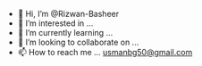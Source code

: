 - 👋 Hi, I’m @Rizwan-Basheer
- 👀 I’m interested in ...
- 🌱 I’m currently learning ...
- 💞️ I’m looking to collaborate on ...
- 📫 How to reach me ... usmanbg50@gmail.com

<!---
Rizwan-Basheer/Rizwan-Basheer is a ✨ special ✨ repository because its `README.md` (this file) appears on your GitHub profile.
You can click the Preview link to take a look at your changes.
--->
